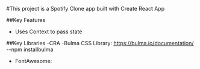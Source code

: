 #This project is a Spotify Clone app built with Create React App 

##Key Features
- Uses Context to pass state

##Key Libraries
-CRA
-Bulma CSS Library: https://bulma.io/documentation/
    --npm installbulma
- FontAwesome: